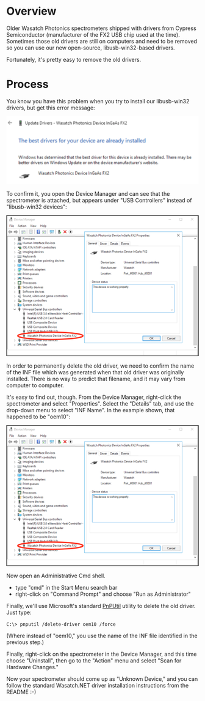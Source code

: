 # Overview

Older Wasatch Photonics spectrometers shipped with drivers from Cypress 
Semiconductor (manufacturer of the FX2 USB chip used at the time).  Sometimes
those old drivers are still on computers and need to be removed so you can use
our new open-source, libusb-win32-based drivers.

Fortunately, it's pretty easy to remove the old drivers.

# Process

You know you have this problem when you try to install our libusb-win32 drivers,
but get this error message:

![Best Driver Already Installed](https://github.com/WasatchPhotonics/Wasatch.NET/raw/master/screenshots/cyusb3-01-already-installed.png)

To confirm it, you open the Device Manager and can see that the spectrometer is
attached, but appears under "USB Controllers" instead of "libusb-win32 devices":

![Best Driver Already Installed](https://github.com/WasatchPhotonics/Wasatch.NET/raw/master/screenshots/cyusb3-02-device-manager.png)

In order to permanently delete the old driver, we need to confirm the name of
the INF file which was generated when that old driver was originally installed.
There is no way to predict that filename, and it may vary from computer to 
computer.  

It's easy to find out, though.  From the Device Manager, right-click the
spectrometer and select "Properties".  Select the "Details" tab, and use the
drop-down menu to select "INF Name".  In the example shown, that happened to be
"oem10":

![Best Driver Already Installed](https://github.com/WasatchPhotonics/Wasatch.NET/raw/master/screenshots/cyusb3-02-device-manager.png)

Now open an Administrative Cmd shell.

- type "cmd" in the Start Menu search bar
- right-click on "Command Prompt" and choose "Run as Administrator"

Finally, we'll use Microsoft's standard [PnPUtil](https://docs.microsoft.com/en-us/windows-hardware/drivers/devtest/pnputil)
utility to delete the old driver.  Just type:

    C:\> pnputil /delete-driver oem10 /force

(Where instead of "oem10," you use the name of the INF file identified in the
previous step.)

Finally, right-click on the spectrometer in the Device Manager, and this time
choose "Uninstall", then go to the "Action" menu and select "Scan for Hardware
Changes."

Now your spectrometer should come up as "Unknown Device," and you can follow the 
standard Wasatch.NET driver installation instructions from the README :-)
